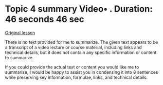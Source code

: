 # Topic 4 summary Video• . Duration: 46 seconds 46 sec

[Original lesson](https://www.coursera.org/learn/uol-web-development/lecture/Vtdj5/topic-4-summary)

There is no text provided for me to summarize. The given text appears to be a transcript of a video lecture or course material, including links and technical details, but it does not contain any specific information or content to summarize.

If you could provide the actual text or content you would like me to summarize, I would be happy to assist you in condensing it into 8 sentences while preserving key information, formulae, links, and technical details.


